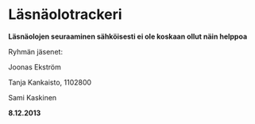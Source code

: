 Läsnäolotrackeri
================

**Läsnäolojen seuraaminen sähköisesti ei ole koskaan ollut näin helppoa**



Ryhmän jäsenet:

Joonas Ekström

Tanja Kankaisto, 1102800

Sami Kaskinen

**8.12.2013**


